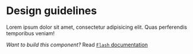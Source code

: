 # Design guidelines
Lorem ipsum dolor sit amet, consectetur adipisicing elit. Quas perferendis temporibus veniam!

_Want to build this component?_ Read [`Flash` documentation](https://consensys.github.io/rimble-ui/?path=/story/components-flash--documentation)
<!-- STORY -->
